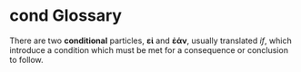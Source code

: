 # cond Glossary

There are two **conditional** particles, **εἰ** and **ἐάν**, usually translated *if*, which introduce a condition which must be met for a consequence or conclusion to follow.